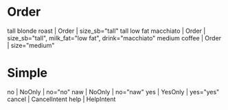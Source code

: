 # Order

tall blonde roast | Order | size_sb="tall"
tall low fat macchiato | Order | size_sb="tall", milk_fat="low fat", drink="macchiato"
medium coffee | Order | size="medium"

# Simple

no | NoOnly | no="no"
naw | NoOnly | no="naw"
yes | YesOnly | yes="yes"
cancel | CancelIntent
help | HelpIntent
